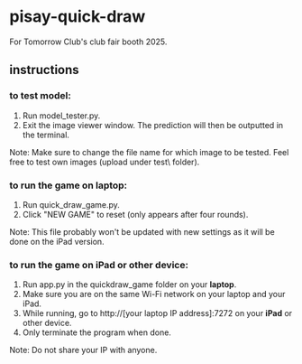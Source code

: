 # pisay-quick-draw
For Tomorrow Club's club fair booth 2025.

## instructions
### to test model:
1. Run model_tester.py.
2. Exit the image viewer window. The prediction will then be outputted in the terminal.

Note: Make sure to change the file name for which image to be tested. Feel free to test own images (upload under test\ folder).

### to run the game on laptop:
1. Run quick_draw_game.py.
2. Click "NEW GAME" to reset (only appears after four rounds).

Note: This file probably won't be updated with new settings as it will be done on the iPad version.

### to run the game on iPad or other device:
1. Run app.py in the quickdraw_game folder on your **laptop**.
2. Make sure you are on the same Wi-Fi network on your laptop and your iPad.
3. While running, go to http://[your laptop IP address]:7272 on your **iPad** or other device.
4. Only terminate the program when done.

Note: Do not share your IP with anyone.
